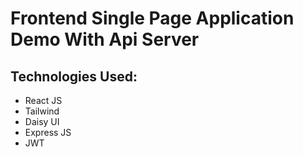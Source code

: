 # Frontend Single Page Application Demo With Api Server

## Technologies Used:
- React JS
- Tailwind
- Daisy UI
- Express JS
- JWT
